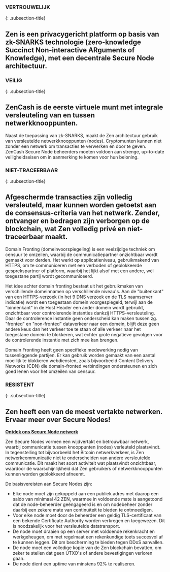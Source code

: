 ### VERTROUWELIJK
{: .subsection-title}
## Zen is een privacygericht platform op basis van zk-SNARKS technologie (zero-knowledge Succinct Non-interactive ARguments of Knowledge), met een decentrale Secure Node architectuur.

### VEILIG
{: .subsection-title}
## ZenCash is de eerste virtuele munt met integrale versleuteling van en tussen netwerkknooppunten.
Naast de toepassing van zk-SNARKS, maakt de Zen architectuur gebruik van versleutelde netwerkknooppunten (nodes). Cryptomunten kunnen niet zonder een netwerk om transacties te verwerken en door te geven. ZenCash Secure Node beheerders moeten voldoen aan strenge, up-to-date veiligheidseisen om in aanmerking te komen voor hun beloning.

### NIET-TRACEERBAAR
{: .subsection-title}
## Afgeschermde transacties zijn volledig versleuteld, maar kunnen worden getoetst aan de consensus-criteria van het netwerk. Zender, ontvanger en bedragen zijn verborgen op de blockchain, wat Zen volledig privé en niet-traceerbaar maakt.

Domain Fronting (domeinvoorspiegeling) is een veelzijdige techniek om censuur te omzeilen, waarbij de communicatiepartner onzichtbaar wordt gemaakt voor derden. Het werkt op applicatieniveau, gebruikmakend van HTTPS, om te communiceren met een verboden of geblokkeerde gesprekspartner of platform, waarbij het lijkt alsof met een andere, wèl toegestane partij wordt gecommuniceerd.

Het idee achter domain fronting bestaat uit het gebruikmaken van verschillende domeinnamen op verschillende niveau's. Aan de "buitenkant" van een HTTPS-verzoek (in het 9 DNS verzoek en de TLS naamserver indicatie) wordt een toegestaan domein voorgespiegeld, terwijl aan de "binnenkant" in de Host Header een ander domein wordt gebruikt, onzichtbaar voor controlerende instanties dankzij HTTPS-versleuteling. Daar de controlerence instantie geen onderscheid kan maken tussen zg. "fronted" en "non-fronted" dataverkeer naar een domein, blijft deze geen andere keus dan het verkeer toe te staan of alle verkeer naar het toegestane domein te blokkeren, wat echter grote negatieve gevolgen voor de controlerende instantie met zich mee kan brengen.

Domain Fronting heeft geen specifieke medewerking nodig van tussenliggende partijen. Er kan gebruik worden gemaakt van een aantal moeilijk te blokkeren webdiensten, zoals bijvoorbeeld Content Delivery Networks (CDN) die domain-fronted verbindingen ondersteunen en zich goed lenen voor het omzeilen van censuur.

### RESISTENT
{: .subsection-title}
## Zen heeft een van de meest vertakte netwerken. Ervaar meer over Secure Nodes!
**[Ontdek ons Secure Node netwerk](https://securenodes.na.zensystem.io/)**

Zen Secure Nodes vormen een wijdvertakt en betrouwbaar netwerk, waarbij communicatie tussen knooppunten (nodes) verleuteld plaatsvindt. In tegenstelling tot bijvoorbeeld het Bitcoin netwerkverkeer, is Zen netwerkcommunicatie niet te onderscheiden van andere versleutelde communicatie. Dit maakt het soort activiteit wat plaatsvindt onzichtbaar, waardoor de waarschijnlijkheid dat Zen gebruikers of netwerkknooppunten kunnen worden geblokkeerd afneemt.

De basisvereisten aan Secure Nodes zijn:
* Elke node moet zijn gekoppeld aan een publiek adres met daarop een saldo van minimaal 42 ZEN, waarmee in voldoende mate is aangetoond dat de node-beheerder geëngageerd is en om nodebeheer zonder daarbij een zekere mate van continuïteit te bieden te ontmoedigen.
* Voor elke node moet door de beheerder een geldig TLS-certificaat van een bekende Certificate Authority worden verkregen en toegewezen. Dit is noodzakelijk voor het versleutelde datatransport.
* De node moet draaien op een server met voldoende rekenkracht en werkgeheugen, om met regelmaat een rekenkundige toets succesvol af te kunnen leggen. Dit om bescherming te bieden tegen DDoS aanvallen.
* De node moet een volledige kopie van de Zen blockchain bevatten, om zeker te stellen dat geen UTXO's of andere bevestigingen verloren gaan.
* De node dient een uptime van minstens 92% te realiseren.
